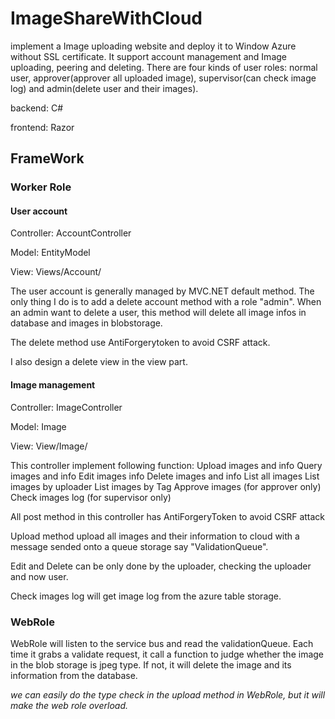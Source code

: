 # ImageShareWithCloud
implement a Image uploading website and deploy it to Window Azure without SSL certificate. 
It support account management and Image uploading, peering and deleting.
There are four kinds of user roles: normal user, approver(approver all uploaded image), supervisor(can check image log) and admin(delete user and their images).

backend: C#

frontend: Razor

## FrameWork

### Worker Role

#### User account
Controller: AccountController

Model: EntityModel

View: Views/Account/

The user account is generally managed by MVC.NET default method. The only thing I do is to add a delete account method with a role "admin". When an admin want to delete a user, this method will delete all image infos in database and images in blobstorage.

The delete method use AntiForgerytoken to avoid CSRF attack.  

I also design a delete view in the view part.

#### Image management
Controller: ImageController

Model: Image

View: View/Image/

This controller implement following function:
Upload images and info
Query images and info
Edit images info
Delete images and info
List all images
List images by uploader
List images by Tag
Approve images (for approver only)
Check images log (for supervisor only)

All post method in this controller has AntiForgeryToken to avoid CSRF attack

Upload method upload all images and their information to cloud with a message sended onto a queue storage say "ValidationQueue".

Edit and Delete can be only done by the uploader, checking the uploader and now user.

Check images log will get image log from the azure table storage.

### WebRole

WebRole will listen to the service bus and read the validationQueue. Each time it grabs a validate request, it call a function to judge whether the image in the blob storage is jpeg type. If not, it will delete the image and its information from the database.

*we can easily do the type check in the upload method in WebRole, but it will make the web role overload.*
